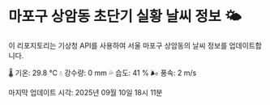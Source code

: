 
# 마포구 상암동 초단기 실황 날씨 정보 🌤️

이 리포지토리는 기상청 API를 사용하여 서울 마포구 상암동의 날씨 정보를 업데이트합니다. 

🌡️ 기온: 29.8 ℃
💧 강수량: 0 mm
💦 습도: 41 %
🌬️ 풍속: 2 m/s

마지막 업데이트 시각: 2025년 09월 10일 18시 11분    
